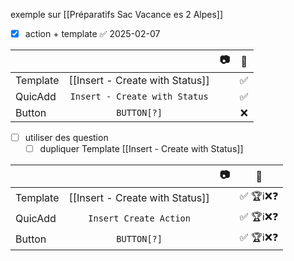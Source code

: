 exemple sur [[Préparatifs Sac Vacance es 2 Alpes]]

- [x] action + template ✅ 2025-02-07

|          |                                 | 📷  | 🧪  |
| -------- | :-----------------------------: | :-: | :-: |
| Template | [[Insert - Create with Status]] |     |  ✅  |
| QuicAdd  |  `Insert - Create with Status`  |     |  ✅  |
| Button   |           `BUTTON[?]`           |     |  ❌  |
- [ ] utiliser des question 
	- [ ] dupliquer Template [[Insert - Create with Status]]

|          |                                 | 📷  |    🧪    |
| -------- | :-----------------------------: | :-: | :------: |
| Template | [[Insert - Create with Status]] |     | ✅ 🏆ℹ️❌❓ |
| QuicAdd  |     `Insert Create Action`      |     | ✅ 🏆ℹ️❌❓ |
| Button   |           `BUTTON[?]`           |     | ✅ 🏆ℹ️❌❓ |
